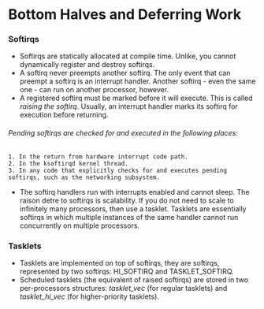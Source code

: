 # Bottom Halves and Deferring Work

### Softirqs
* Softirqs are statically allocated at compile time. Unlike, you cannot dynamically register and destroy softirqs.
* A softirq never preempts another softirq. The only event that can preempt a softirq is an interrupt handler. Another softirq - even the same one - can run on another processor, however.
* A registered softirq must be marked before it will execute. This is called *raising the softirq*. Usually, an interrupt handler marks its softirq for execution before returning.
###### Pending softirqs are checked for and executed in the following places:
    1. In the return from hardware interrupt code path.
    2. In the ksoftirqd kernel thread.
    3. In any code that explicitly checks for and executes pending softirqs, such as the networking subsystem.
* The softirq handlers run with interrupts enabled and cannot sleep. The raison detre to softirqs is scalability. If you do not need to scale to infinitely many processors, then use a tasklet. Tasklets are essentially softirqs in which multiple instances of the same handler cannot run concurrently on multiple processors.


### Tasklets
* Tasklets are implemented on top of softirqs, they are softirqs, represented by two softirqs: HI_SOFTIRQ and TASKLET_SOFTIRQ.
* Scheduled tasklets (the equivalent of raised softirqs) are stored in two per-processors structures: *tasklet_vec* (for regular tasklets) and *tasklet_hi_vec* (for higher-priority tasklets).

